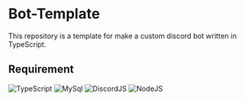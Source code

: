 # Bot-Template
This repository is a template for make a custom discord bot written in TypeScript.

## Requirement
![TypeScript](https://img.shields.io/badge/-TypeScript_V4.4.4-000000?style=flat&logo=typescript&logoColor=0288D1)
![MySql](https://img.shields.io/badge/-MySql2_V2.3.3-000000?style=flat&logo=MYSQL)
![DiscordJS](https://img.shields.io/badge/-Discord.js_V13.3.1-000000?style=flat&logo=DISCORD)
![NodeJS](https://img.shields.io/badge/-NodeJS_>_V16-000000?style=flat&logo=NODEJS)
